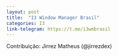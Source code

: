 ```yaml
---
layout: post
title:  "I3 Window Manager Brasil"
categories: I3
link-telegram: https://t.me/i3wmbrasil
---
```

Contribuição: Jirrez Matheus (@jirrezdex)
